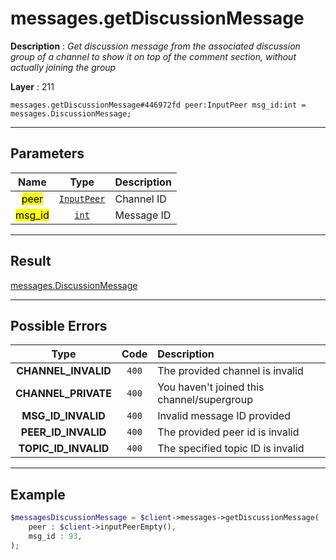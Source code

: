 # messages.getDiscussionMessage

**Description** : *Get discussion message from the associated discussion group of a channel to show it on top of the comment section, without actually joining the group*

**Layer** : 211

```tl
messages.getDiscussionMessage#446972fd peer:InputPeer msg_id:int = messages.DiscussionMessage;
```

---

## Parameters

| Name | Type | Description |
| :---: | :---: | :--- |
| <mark>peer</mark> | [`InputPeer`](type/InputPeer) | Channel ID |
| <mark>msg_id</mark> | [`int`](type/int) | Message ID |

---

## Result

[messages.DiscussionMessage](type/messages.DiscussionMessage)

---

## Possible Errors

| Type | Code | Description |
| :---: | :---: | :--- |
| **CHANNEL_INVALID** | `400` | The provided channel is invalid |
| **CHANNEL_PRIVATE** | `400` | You haven't joined this channel/supergroup |
| **MSG_ID_INVALID** | `400` | Invalid message ID provided |
| **PEER_ID_INVALID** | `400` | The provided peer id is invalid |
| **TOPIC_ID_INVALID** | `400` | The specified topic ID is invalid |

---

## Example

```php
$messagesDiscussionMessage = $client->messages->getDiscussionMessage(
	peer : $client->inputPeerEmpty(),
	msg_id : 93,
);
```